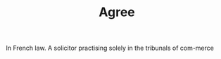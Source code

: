 ---
title: Agree
letter: A
permalink: "/definitions/bld-agree-2.html"
body: In French law. A solicitor practising solely in the tribunals of com-merce
published_at: '2018-07-07'
source: Black's Law Dictionary 2nd Ed (1910)
layout: post
---